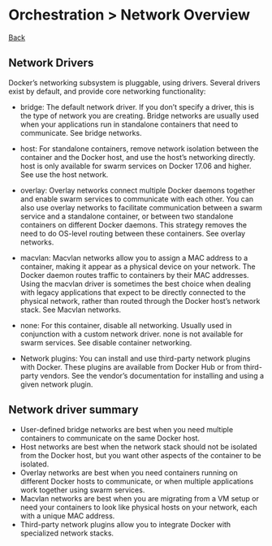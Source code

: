 
# Orchestration > Network Overview

[Back](./ReadMe.md)

## Network Drivers
Docker’s networking subsystem is pluggable, using drivers. Several drivers exist by default, and provide core networking functionality:

* bridge: The default network driver. If you don’t specify a driver, this is the type of network you are creating. Bridge networks are usually used when your applications run in standalone containers that need to communicate. See bridge networks.

* host: For standalone containers, remove network isolation between the container and the Docker host, and use the host’s networking directly. host is only available for swarm services on Docker 17.06 and higher. See use the host network.

* overlay: Overlay networks connect multiple Docker daemons together and enable swarm services to communicate with each other. You can also use overlay networks to facilitate communication between a swarm service and a standalone container, or between two standalone containers on different Docker daemons. This strategy removes the need to do OS-level routing between these containers. See overlay networks.

* macvlan: Macvlan networks allow you to assign a MAC address to a container, making it appear as a physical device on your network. The Docker daemon routes traffic to containers by their MAC addresses. Using the macvlan driver is sometimes the best choice when dealing with legacy applications that expect to be directly connected to the physical network, rather than routed through the Docker host’s network stack. See Macvlan networks.

* none: For this container, disable all networking. Usually used in conjunction with a custom network driver. none is not available for swarm services. See disable container networking.

* Network plugins: You can install and use third-party network plugins with Docker. These plugins are available from Docker Hub or from third-party vendors. See the vendor’s documentation for installing and using a given network plugin.

## Network driver summary

* User-defined bridge networks are best when you need multiple containers to communicate on the same Docker host.
* Host networks are best when the network stack should not be isolated from the Docker host, but you want other aspects of the container to be isolated.
* Overlay networks are best when you need containers running on different Docker hosts to communicate, or when multiple applications work together using swarm services.
* Macvlan networks are best when you are migrating from a VM setup or need your containers to look like physical hosts on your network, each with a unique MAC address.
* Third-party network plugins allow you to integrate Docker with specialized network stacks.


